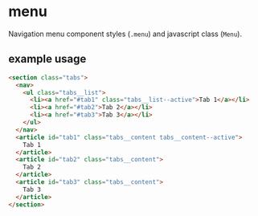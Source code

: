 # menu
Navigation menu component styles (`.menu`) and javascript class (`Menu`).

## example usage
```html
<section class="tabs">
  <nav>
    <ul class="tabs__list">
      <li><a href="#tab1" class="tabs__list--active">Tab 1</a></li>
      <li><a href="#tab2">Tab 2</a></li>
      <li><a href="#tab3">Tab 3</a></li>
    </ul>
  </nav>
  <article id="tab1" class="tabs__content tabs__content--active">
    Tab 1
  </article>
  <article id="tab2" class="tabs__content">
    Tab 2
  </article>
  <article id="tab3" class="tabs__content">
    Tab 3
  </article>
</section>
```
